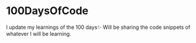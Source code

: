 # 100DaysOfCode
I update my learnings of the 100 days✨
Will be sharing the code snippets of whatever I will be learning.
